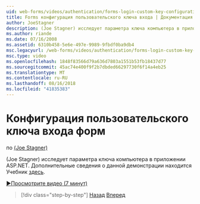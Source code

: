 ```yaml
---
uid: web-forms/videos/authentication/forms-login-custom-key-configuration
title: Forms конфигурация пользовательского ключа входа | Документация Майкрософт
author: JoeStagner
description: (Joe Stagner) исследует параметра ключа компьютера в приложении ASP.NET. Дополнительные сведения о данной демонстрации руководство находится здесь.
ms.author: riande
ms.date: 07/16/2008
ms.assetid: 6310b458-5e6e-497e-9989-9fbdf0ba9db4
msc.legacyurl: /web-forms/videos/authentication/forms-login-custom-key-configuration
msc.type: video
ms.openlocfilehash: 1848f83566d79a636d7803a1551b53fb18437d77
ms.sourcegitcommit: 45ac74e400f9f2b7dbded66297730f6f14a4eb25
ms.translationtype: MT
ms.contentlocale: ru-RU
ms.lasthandoff: 08/16/2018
ms.locfileid: "41835383"
---
```

<a name="forms-login-custom-key-configuration"></a>Конфигурация пользовательского ключа входа форм
====================
по [(Joe Stagner)](https://github.com/JoeStagner)

(Joe Stagner) исследует параметра ключа компьютера в приложении ASP.NET. Дополнительные сведения о данной демонстрации находится Учебник [здесь](../../overview/older-versions-security/introduction/forms-authentication-configuration-and-advanced-topics-vb.md).

[&#9654;Просмотрите видео (7 минут)](https://channel9.msdn.com/Blogs/ASP-NET-Site-Videos/forms-login-custom-key-configuration)

> [!div class="step-by-step"]
> [Назад](asp-forms-login-relocation.md)
> [Вперед](add-custom-data-to-the-authentication-method.md)
